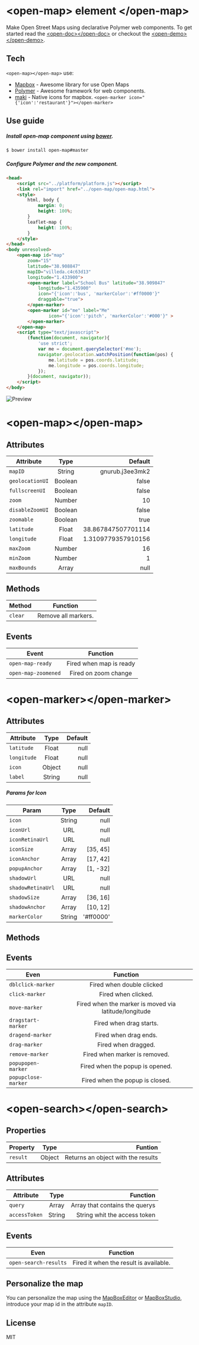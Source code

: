 &lt;open-map&gt; element &lt;/open-map&gt;
==========================================

Make Open Street Maps using declarative Polymer web components. To get started read the [&lt;open-doc&gt;&lt;/open-doc&gt;] or checkout the [&lt;open-demo&gt;&lt;/open-demo&gt;].


Tech
-----------

`<open-map></open-map>` use:
* [Mapbox] - Awesome library for use Open Maps
* [Polymer] - Awesome framework for web components.
* [maki] - Native icons for mapbox. `<open-marker icon="{'icon':'restaurant'}"></open-marker>`

Use guide
--------------
##### Install open-map component using [bower].

```bash
$ bower install open-map#master

```

##### Configure Polymer and the new component.

```html
<head>
	<script src="../platform/platform.js"></script>
	<link rel="import" href="../open-map/open-map.html">
	<style>
		html, body {
			margin: 0;
			height: 100%;
		}
		leaflet-map {
			height: 100%;
		}
	</style>
</head>
<body unresolved>
	<open-map id="map"
		zoom="15"
		latitude="38.908847"
		mapID="villeda.c4c63d13"
		longitude="1.433900">
		<open-marker label="School Bus" latitude="38.909847"
			longitude="1.435900"
			icon="{'icon':'bus', 'markerColor':'#ff0000'}"
			draggable="true">
		</open-marker>
		<open-marker id="me" label="Me"
				icon="{'icon':'pitch', 'markerColor':'#000'}" >
		</open-marker>
	</open-map>
	<script type="text/javascript">
		(function(document, navigator){
			'use strict';
			var me = document.querySelector('#me');
			navigator.geolocation.watchPosition(function(pos) {
				me.latitude = pos.coords.latitude;
				me.longitude = pos.coords.longitude;
			});
		}(document, navigator));
	</script>
</body>
```

![Preview][1]

# &lt;open-map&gt;&lt;/open-map&gt;

Attributes
----------

| Attribute       | Type    | Default            |
| --------------- | :-----: | -----------------: |
| `mapID`         | String  | gnurub.j3ee3mk2    |
| `geolocationUI` | Boolean | false              |
| `fullscreenUI`  | Boolean | false              |
| `zoom`          | Number  | 10                 |
| `disableZoomUI` | Boolean | false              |
| `zoomable`      | Boolean | true               |
| `latitude`      | Float   | 38.867847507701114 |
| `longitude`     | Float   | 1.3109779357910156 |
| `maxZoom`       | Number  | 16                 |
| `minZoom`       | Number  | 1                  |
| `maxBounds`     | Array   | null               |



Methods
--------

| Method          | Function               |
| --------------- | :--------------------: |
| `clear`         | Remove all markers.    |

Events
------
| Event                | Function                       |
| -------------------- | :----------------------------: |
| `open-map-ready`     | Fired when map is ready        |
| `open-map-zoomened`  | Fired on zoom change           |

# &lt;open-marker&gt;&lt;/open-marker&gt;

Attributes
----------
| Attribute       | Type    | Default            |
| --------------- | :-----: | -----------------: |
| `latitude`      | Float   | null               |
| `longitude`     | Float   | null               |
| `icon`          | Object  | null               |
| `label`         | String  | null               |


##### Params for Icon
| Param             | Type    | Default   |
| ----------------- | :-----: | --------: |
| `icon`            | String  |  null     |
| `iconUrl`         | URL     |  null     |
| `iconRetinaUrl`   | URL     |  null     |
| `iconSize`        | Array   | [35, 45]  |
| `iconAnchor`      | Array   | [17, 42]  |
| `popupAnchor`     | Array   | [1, -32]  |
| `shadowUrl`       | URL     | null      |
| `shadowRetinaUrl` | URL     | null      |
| `shadowSize`      | Array   | [36, 16]  |
| `shadowAnchor`    | Array   | [10, 12]  |
| `markerColor`     | String  | '#ff0000' |


Methods
-------

Events
------
| Even                |   Function                                           	|
| ------------------- | :----------------------------:												|
| `dblclick-marker`   | Fired when double clicked     										    |
| `click-marker`      | Fired when clicked.          												  |
| `move-marker`       | Fired when the marker is moved via latitude/longitude |
| `dragstart-marker`  | Fired when drag starts.        												|
| `dragend-marker`    | Fired when drag ends.          												|
| `drag-marker`       | Fired when dragged.            												|
| `remove-marker`     | Fired when marker is removed.  												|
| `popupopen-marker`  | Fired when the popup is opened.												|
| `popupclose-marker` | Fired when the popup is closed.												|

# &lt;open-search&gt;&lt;/open-search&gt;

Properties
----------
| Property        | Type    | Funtion                            |
| --------------- | :-----: | ---------------------------------: |
| `result`        | Object  | Returns an object with the results |

Attributes
----------
| Attribute       | Type    | Function                           |
| --------------- | :-----: | ---------------------------------: |
| `query`         | Array   | Array that contains the querys     |
| `accessToken`   | String  | String whit the access token       |

Events
------
| Even                    |   Function                               |
| ----------------------- | :-------------------------------------:	 |
| `open-search-results`   | Fired it when the result is available.   |

Personalize the map
-------------------
You can personalize the map using the [MapBoxEditor] or [MapBoxStudio], introduce your map id in the attribute `mapID`.

License
-------
MIT


[&lt;open-demo&gt;&lt;/open-demo&gt;]:https://ruben96.github.io/open-map/components/open-map/demo.html
[&lt;open-doc&gt;&lt;/open-doc&gt;]:https://ruben96.github.io/open-map
[Polymer]:http://www.polymer-project.org/
[MapBoxEditor]:https://www.mapbox.com/editor
[MapBoxStudio]:https://www.mapbox.com/mapbox-studio/
[Mapbox]:https://www.mapbox.com/
[maki]:https://www.mapbox.com/maki/
[bower]:http://bower.io/
[1]:http://pix.toile-libre.org/upload/original/1410995143.png
